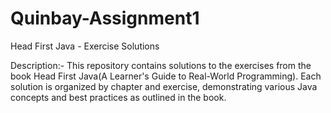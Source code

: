 # Quinbay-Assignment1

Head First Java  - Exercise Solutions

Description:-
This repository contains solutions to the exercises from the book Head First Java(A Learner's Guide to Real-World Programming). Each solution is organized by chapter and exercise, demonstrating various Java concepts and best practices as outlined in the book.
